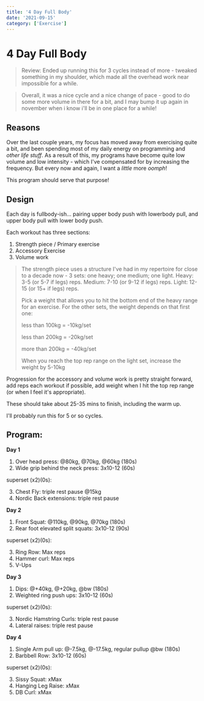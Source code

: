 ```yaml
---
title: '4 Day Full Body'
date: '2021-09-15'
category: ['Exercise']
---
```


# 4 Day Full Body

> Review:
> Ended up running this for 3 cycles instead of more - tweaked something in my shoulder, which made all the overhead work near impossible for a while.

> Overall, it was a nice cycle and a nice change of pace - good to do some more volume in there for a bit, and I may bump it up again in november when i know i'll be in one place for a while!

## Reasons

Over the last couple years, my focus has moved away from exercising quite a bit, and been spending most of my daily energy on programming and _other life stuff_. As a result of this, my programs have become quite low volume and low intensity - which I've compensated for by increasing the frequency. But every now and again, I want a _little_ more _oomph_!

This program should serve that purpose!

## Design

Each day is fullbody-ish... pairing upper body push with lowerbody pull, and upper body pull with lower body push.

Each workout has three sections:

1. Strength piece / Primary exercise
2. Accessory Exercise
3. Volume work

> The strength piece uses a structure I've had in my repertoire for close to a decade now - 3 sets: one heavy; one medium; one light.
> Heavy: 3-5 (or 5-7 if legs) reps.
> Medium: 7-10 (or 9-12 if legs) reps.
> Light: 12-15 (or 15+ if legs) reps.
>
> Pick a weight that allows you to hit the bottom end of the heavy range for an exercise. For the other sets, the weight depends on that first one:
>
> less than 100kg = -10kg/set
>
> less than 200kg = -20kg/set
>
> more than 200kg = -40kg/set
>
> When you reach the top rep range on the light set, increase the weight by 5-10kg

Progression for the accessory and volume work is pretty straight forward, add reps each workout if possible, add weight when I hit the top rep range (or when I feel it's appropriate).

These should take about 25-35 mins to finish, including the warm up.

I'll probably run this for 5 or so cycles.

## Program:

**Day 1**

1. Over head press: @80kg, @70kg, @60kg (180s)
2. Wide grip behind the neck press: 3x10-12 (60s)

superset (x2)(0s):

3. Chest Fly: triple rest pause @15kg
4. Nordic Back extensions: triple rest pause

**Day 2**

1. Front Squat: @110kg, @90kg, @70kg (180s)
2. Rear foot elevated split squats: 3x10-12 (90s)

superset (x2)(0s):

3. Ring Row: Max reps
4. Hammer curl: Max reps
5. V-Ups

**Day 3**

1. Dips: @+40kg, @+20kg, @bw (180s)
2. Weighted ring push ups: 3x10-12 (60s)

superset (x2)(0s):

3. Nordic Hamstring Curls: triple rest pause
4. Lateral raises: triple rest pause

**Day 4**

1. Single Arm pull up: @-7.5kg, @-17.5kg, regular pullup @bw (180s)
2. Barbbell Row: 3x10-12 (60s)

superset (x2)(0s):

3. Sissy Squat: xMax
4. Hanging Leg Raise: xMax
5. DB Curl: xMax
